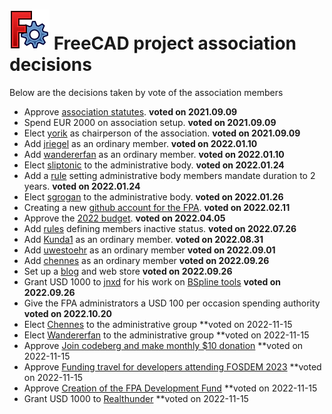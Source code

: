 # <img src="images/freecad.svg" style="zoom:50%;" /> FreeCAD project association decisions

Below are the decisions taken by vote of the association members

* Approve [association statutes](https://github.com/FreeCAD/FPA/blob/main/statutes.md). **voted on 2021.09.09**
* Spend EUR 2000 on association setup. **voted on 2021.09.09**
* Elect [yorik](https://forum.freecadweb.org/memberlist.php?mode=viewprofile&u=68) as chairperson of the association. **voted on 2021.09.09**
* Add [jriegel](https://forum.freecadweb.org/memberlist.php?mode=viewprofile&u=67) as an ordinary member. **voted on 2022.01.10**
* Add [wandererfan](https://forum.freecadweb.org/memberlist.php?mode=viewprofile&u=1375) as an ordinary member. **voted on 2022.01.10**
* Elect [sliptonic](https://forum.freecadweb.org/memberlist.php?mode=viewprofile&u=708) to the administrative body. **voted on 2022.01.24**
* Add a [rule](https://github.com/FreeCAD/FPA/commit/52718bb6f05553725e2fb47087a855052317ad49) setting administrative body members mandate duration to 2 years. **voted on 2022.01.24**
* Elect [sgrogan](https://forum.freecadweb.org/memberlist.php?mode=viewprofile&u=4252) to the administrative body. **voted on 2022.01.26**
* Creating a new [github account for the FPA](https://github.com/FreeCAD/FPA). **voted on 2022.02.11**
* Approve the [2022 budget](https://github.com/FreeCAD/FPA/blob/main/budgets/2022.md). **voted on 2022.04.05**
* Add [rules](https://github.com/FreeCAD/FPA/commit/e40eaeea0a3a665a6c8e6eb20a64bfc0e34ba121) defining members inactive status. **voted on 2022.07.26**
* Add [Kunda1](https://forum.freecadweb.org/memberlist.php?mode=viewprofile&u=12229) as an ordinary member. **voted on 2022.08.31**
* Add [uwestoehr](https://forum.freecadweb.org/memberlist.php?mode=viewprofile&u=23505) as an ordinary member **voted on 2022.09.01**
* Add [chennes](https://forum.freecadweb.org/memberlist.php?mode=viewprofile&u=11959) as an ordinary member **voted on 2022.09.26**
* Set up a [blog](https://blog.freecad.org) and web store **voted on 2022.09.26**
* Grant USD 1000 to [jnxd](https://forum.freecadweb.org/memberlist.php?mode=viewprofile&u=5734) for his work on [BSpline tools](https://forum.freecadweb.org/viewtopic.php?f=9&t=71130&p=628543) **voted on 2022.09.26**
* Give the FPA administrators a USD 100 per occasion spending authority **voted on 2022.10.20**
* Elect [Chennes](https://forum.freecadweb.org/viewtopic.php?f=43&t=73351) to the administrative group **voted on 2022-11-15
* Elect [Wandererfan](https://forum.freecadweb.org/viewtopic.php?f=43&t=73352) to the administrative group **voted on 2022-11-15
* Approve [Join codeberg and make monthly $10 donation](https://forum.freecadweb.org/viewtopic.php?f=43&t=71841) **voted on 2022-11-15
* Approve [Funding travel for developers attending FOSDEM 2023](https://forum.freecadweb.org/viewtopic.php?f=43&t=72953) **voted on 2022-11-15
* Approve [Creation of the FPA Development Fund](https://forum.freecadweb.org/viewtopic.php?f=43&t=71849) **voted on 2022-11-15
* Grant USD 1000 to [Realthunder](https://forum.freecadweb.org/viewtopic.php?f=43&t=72792)  **voted on 2022-11-15
